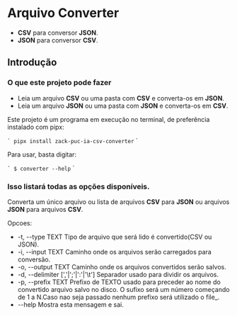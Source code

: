 # Arquivo Converter

- **CSV** para conversor **JSON**.
- **JSON** para conversor **CSV**.

## Introdução

### O que este projeto pode fazer

- Leia um arquivo **CSV** ou uma pasta com **CSV** e converta-os em **JSON**.
- Leia um arquivo **JSON** ou uma pasta com **JSON** e converta-os em **CSV**.

Este projeto é um programa em execução no terminal, de preferência instalado com pipx:

`` `
pipx install zack-puc-ia-csv-converter
`` `

Para usar, basta digitar:

`` `
$ converter --help
`` `

### Isso listará todas as opções disponíveis.
  Converta um único arquivo ou lista de arquivos **CSV** para **JSON** ou arquivos **JSON** para arquivos **CSV**.

Opcoes:
-  -t, --type TEXT                     Tipo de arquivo que será lido é convertido(CSV ou JSON).
-  -i, --input TEXT                    Caminho onde os arquivos serão carregados para conversão.
-  -o, --output TEXT                   Caminho onde os arquivos convertidos serão salvos.
-  -d, --delimiter [','|';'|':'|'\t']  Separador usado para dividir os arquivos.
-  -p, --prefix TEXT                   Prefixo de TEXTO usado para preceder ao nome do convertido
                                       arquivo salvo no disco. O sufixo será um número
                                       começando de 1 a N.Caso nao seja passado nenhum prefixo será utilizado o file_.
-  --help                              Mostra esta mensagem e sai.
